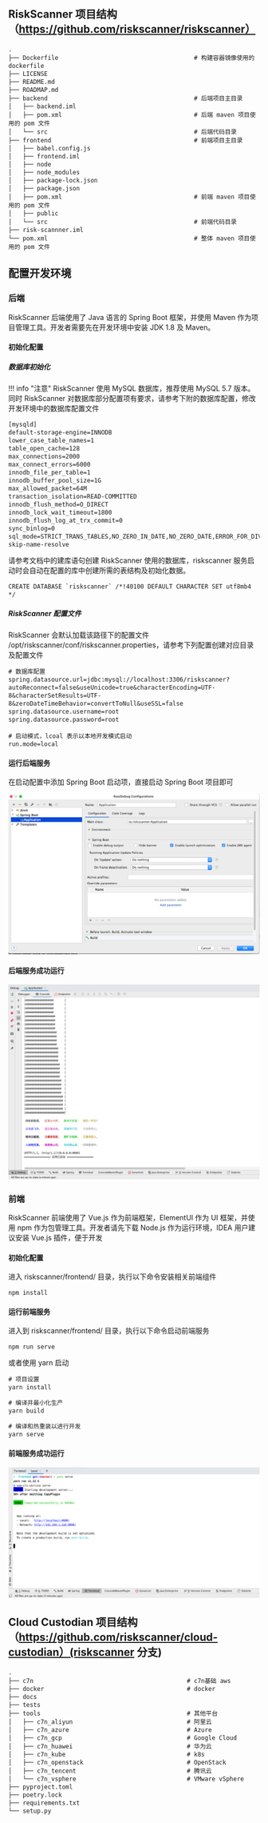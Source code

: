 ## RiskScanner 项目结构（https://github.com/riskscanner/riskscanner）

```
.
├── Dockerfile                                      # 构建容器镜像使用的 dockerfile
├── LICENSE
├── README.md
├── ROADMAP.md
├── backend                                         # 后端项目主目录
│   ├── backend.iml
│   ├── pom.xml                                     # 后端 maven 项目使用的 pom 文件
│   └── src                                         # 后端代码目录
├── frontend                                        # 前端项目主目录
│   ├── babel.config.js
│   ├── frontend.iml
│   ├── node
│   ├── node_modules
│   ├── package-lock.json
│   ├── package.json
│   ├── pom.xml                                     # 前端 maven 项目使用的 pom 文件
│   ├── public
│   └── src                                         # 前端代码目录
├── risk-scannner.iml
└── pom.xml                                         # 整体 maven 项目使用的 pom 文件
```

## 配置开发环境

### 后端

RiskScanner 后端使用了 Java 语言的 Spring Boot 框架，并使用 Maven 作为项目管理工具。开发者需要先在开发环境中安装 JDK 1.8 及 Maven。

#### 初始化配置

##### 数据库初始化

!!! info "注意"
RiskScanner 使用 MySQL 数据库，推荐使用 MySQL 5.7 版本。同时 RiskScanner 对数据库部分配置项有要求，请参考下附的数据库配置，修改开发环境中的数据库配置文件

```
[mysqld]
default-storage-engine=INNODB
lower_case_table_names=1
table_open_cache=128
max_connections=2000
max_connect_errors=6000
innodb_file_per_table=1
innodb_buffer_pool_size=1G
max_allowed_packet=64M
transaction_isolation=READ-COMMITTED
innodb_flush_method=O_DIRECT
innodb_lock_wait_timeout=1800
innodb_flush_log_at_trx_commit=0
sync_binlog=0
sql_mode=STRICT_TRANS_TABLES,NO_ZERO_IN_DATE,NO_ZERO_DATE,ERROR_FOR_DIVISION_BY_ZERO,NO_AUTO_CREATE_USER,NO_ENGINE_SUBSTITUTION
skip-name-resolve
```

请参考文档中的建库语句创建 RiskScanner 使用的数据库，riskscanner 服务启动时会自动在配置的库中创建所需的表结构及初始化数据。

```mysql
CREATE DATABASE `riskscanner` /*!40100 DEFAULT CHARACTER SET utf8mb4 */
```

##### RiskScanner 配置文件

RiskScanner 会默认加载该路径下的配置文件 /opt/riskscanner/conf/riskscanner.properties，请参考下列配置创建对应目录及配置文件

```
# 数据库配置
spring.datasource.url=jdbc:mysql://localhost:3306/riskscanner?autoReconnect=false&useUnicode=true&characterEncoding=UTF-8&characterSetResults=UTF-8&zeroDateTimeBehavior=convertToNull&useSSL=false
spring.datasource.username=root
spring.datasource.password=root

# 启动模式，lcoal 表示以本地开发模式启动
run.mode=local
```

#### 运行后端服务

在启动配置中添加 Spring Boot 启动项，直接启动 Spring Boot 项目即可

![server-start](./img/quickstart/start.png)

#### 后端服务成功运行

![server-start](./img/quickstart/back-start.png)

### 前端

RiskScanner 前端使用了 Vue.js 作为前端框架，ElementUI 作为 UI 框架，并使用 npm 作为包管理工具。开发者请先下载 Node.js 作为运行环境，IDEA 用户建议安装 Vue.js 插件，便于开发

#### 初始化配置

进入 riskscanner/frontend/ 目录，执行以下命令安装相关前端组件

```
npm install
```

#### 运行前端服务

进入到 riskscanner/frontend/ 目录，执行以下命令启动前端服务

```
npm run serve
```

或者使用 yarn 启动

```
# 项目设置
yarn install
```

```
# 编译并最小化生产
yarn build
```

```
# 编译和热重装以进行开发
yarn serve
```

#### 前端服务成功运行

![server-start](./img/quickstart/front-start.png)

## Cloud Custodian 项目结构（https://github.com/riskscanner/cloud-custodian）(riskscanner 分支)

```
.
├── c7n                                           # c7n基础 aws
├── docker                                        # docker
├── docs
├── tests
├── tools                                         # 其他平台
│   ├── c7n_aliyun                                # 阿里云
│   ├── c7n_azure                                 # Azure          
│   ├── c7n_gcp                                   # Google Cloud
│   ├── c7n_huawei                                # 华为云
│   ├── c7n_kube                                  # k8s
│   ├── c7n_openstack                             # OpenStack
│   ├── c7n_tencent                               # 腾讯云
│   └── c7n_vsphere                               # VMware vSphere
├── pyproject.toml
├── poetry.lock
├── requirements.txt
└── setup.py                                       
```
